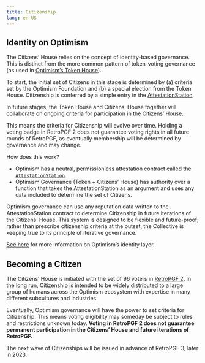 ```yaml
---
title: Citizenship
lang: en-US
---
```


## Identity on Optimism

The Citizens’ House relies on the concept of identity-based governance. 
This is distinct from the more common pattern of token-voting governance (as used in [Optimism’s Token House](./token-house.md)). 

To start, the initial set of Citizens in this stage is determined by (a) criteria set by the Optimism Foundation and (b) a special election from the Token House. 
Citizenship is conferred by a simple entry in the [AttestationStation](./attestation-station.md).

In future stages, the Token House and Citizens’ House together will collaborate on ongoing criteria for participation in the Citizens’ House. 

This means the criteria for Citizenship will evolve over time. 
Holding a voting badge in RetroPGF 2 does not guarantee voting rights in all future rounds of RetroPGF, as eventually membership will be determined by governance and may change.

How does this work?

- Optimism has a neutral, permissionless attestation contract called the [`AttestationStation`](./attestation-station.md).
- Optimism Governance (Token + Citizens’ House) has authority over a function that takes the AttestationStation as an argument and uses any data included to determine the set of Citizens.

Optimism governance can use any reputation data written to the AttestationStation contract to determine Citizenship in future iterations of the Citizens’ House. 
This system is designed to be flexible and future-proof; rather than prescribe citizenship criteria at the outset, the Collective is keeping true to its principle of iterative governance. 

[See here](./attestation-station.md) for more information on Optimism’s identity layer.

## Becoming a Citizen

The Citizens’ House is initiated with the set of 96 voters in [RetroPGF 2](./rpgf-2.md). 
In the long run, Citizenship is intended to be widely distributed to a large group of humans across the Optimism ecosystem with expertise in many different subcultures and industries.

Eventually, Optimism governance will have the power to set criteria for Citizenship. 
This means voting eligibility may someday be subject to rules and restrictions unknown today. 
**Voting in RetroPGF 2 does not guarantee permanent participation in the Citizens’ House and future iterations of RetroPGF.** 

The next wave of Citizenships will be issued in advance of RetroPGF 3, later in 2023.